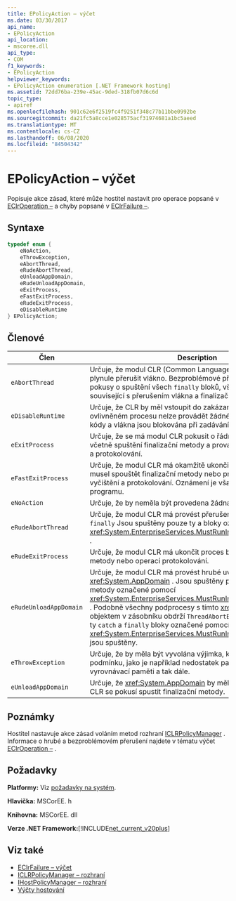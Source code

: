 ```yaml
---
title: EPolicyAction – výčet
ms.date: 03/30/2017
api_name:
- EPolicyAction
api_location:
- mscoree.dll
api_type:
- COM
f1_keywords:
- EPolicyAction
helpviewer_keywords:
- EPolicyAction enumeration [.NET Framework hosting]
ms.assetid: 72dd76ba-239e-45ac-9ded-318fb07d6c6d
topic_type:
- apiref
ms.openlocfilehash: 901c62e6f2519fc4f9251f348c77b11bbe0992be
ms.sourcegitcommit: da21fc5a8cce1e028575acf31974681a1bc5aeed
ms.translationtype: MT
ms.contentlocale: cs-CZ
ms.lasthandoff: 06/08/2020
ms.locfileid: "84504342"
---
```

# <a name="epolicyaction-enumeration"></a>EPolicyAction – výčet
Popisuje akce zásad, které může hostitel nastavit pro operace popsané v [EClrOperation –](eclroperation-enumeration.md) a chyby popsané v [EClrFailure –](eclrfailure-enumeration.md).  
  
## <a name="syntax"></a>Syntaxe  
  
```cpp  
typedef enum {  
    eNoAction,  
    eThrowException,  
    eAbortThread,  
    eRudeAbortThread,  
    eUnloadAppDomain,  
    eRudeUnloadAppDomain,  
    eExitProcess,  
    eFastExitProcess,  
    eRudeExitProcess,  
    eDisableRuntime  
} EPolicyAction;  
```  
  
## <a name="members"></a>Členové  
  
|Člen|Description|  
|------------|-----------------|  
|`eAbortThread`|Určuje, že modul CLR (Common Language Runtime) by měl plynule přerušit vlákno. Bezproblémové přerušení zahrnuje pokusy o spuštění všech `finally` bloků, všechny `catch` bloky související s přerušením vlákna a finalizační metody.|  
|`eDisableRuntime`|Určuje, že CLR by měl vstoupit do zakázaného stavu. V ovlivněném procesu nelze provádět žádné další spravované kódy a vlákna jsou blokována při zadávání CLR.|  
|`eExitProcess`|Určuje, že se má modul CLR pokusit o řádné ukončení procesu, včetně spuštění finalizační metody a provádění operací vyčištění a protokolování.|  
|`eFastExitProcess`|Určuje, že modul CLR má okamžitě ukončit proces, aniž by musel spouštět finalizační metody nebo provádět operace vyčištění a protokolování. Oznámení je však odesláno do ladicího programu.|  
|`eNoAction`|Určuje, že by neměla být provedena žádná akce.|  
|`eRudeAbortThread`|Určuje, že modul CLR má provést přerušení hrubé vlákna. `catch` `finally` Jsou spuštěny pouze ty a bloky označené pomocí <xref:System.EnterpriseServices.MustRunInClientContextAttribute> .|  
|`eRudeExitProcess`|Určuje, že modul CLR má ukončit proces bez spuštění finalizační metody nebo operací protokolování.|  
|`eRudeUnloadAppDomain`|Určuje, že modul CLR má provést hrubé uvolnění <xref:System.AppDomain> . Jsou spuštěny pouze finalizační metody označené pomocí <xref:System.EnterpriseServices.MustRunInClientContextAttribute> . Podobně všechny podprocesy s tímto <xref:System.AppDomain> objektem v zásobníku obdrží `ThreadAbortException` , ale pouze ty `catch` a `finally` bloky označené pomocí <xref:System.EnterpriseServices.MustRunInClientContextAttribute> jsou spuštěny.|  
|`eThrowException`|Určuje, že by měla být vyvolána výjimka, která je vhodná pro podmínku, jako je například nedostatek paměti, přetečení vyrovnávací paměti a tak dále.|  
|`eUnloadAppDomain`|Určuje, že <xref:System.AppDomain> by mělo být uvolněno. Modul CLR se pokusí spustit finalizační metody.|  
  
## <a name="remarks"></a>Poznámky  
 Hostitel nastavuje akce zásad voláním metod rozhraní [ICLRPolicyManager](iclrpolicymanager-interface.md) . Informace o hrubé a bezproblémovém přerušení najdete v tématu výčet [EClrOperation –](eclroperation-enumeration.md) .  
  
## <a name="requirements"></a>Požadavky  
 **Platformy:** Viz [požadavky na systém](../../get-started/system-requirements.md).  
  
 **Hlavička:** MSCorEE. h  
  
 **Knihovna:** MSCorEE. dll  
  
 **Verze .NET Framework:**[!INCLUDE[net_current_v20plus](../../../../includes/net-current-v20plus-md.md)]  
  
## <a name="see-also"></a>Viz také

- [EClrFailure – výčet](eclrfailure-enumeration.md)
- [ICLRPolicyManager – rozhraní](iclrpolicymanager-interface.md)
- [IHostPolicyManager – rozhraní](ihostpolicymanager-interface.md)
- [Výčty hostování](hosting-enumerations.md)
